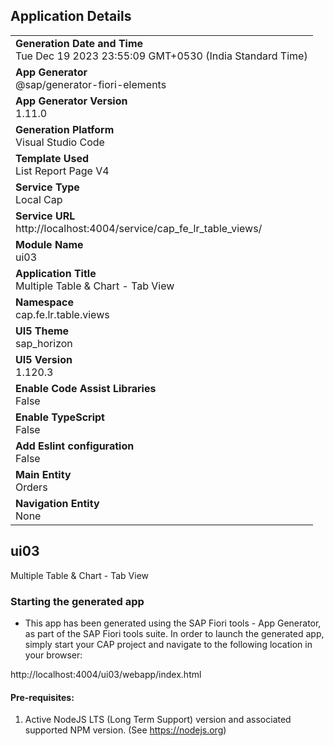 ## Application Details
|               |
| ------------- |
|**Generation Date and Time**<br>Tue Dec 19 2023 23:55:09 GMT+0530 (India Standard Time)|
|**App Generator**<br>@sap/generator-fiori-elements|
|**App Generator Version**<br>1.11.0|
|**Generation Platform**<br>Visual Studio Code|
|**Template Used**<br>List Report Page V4|
|**Service Type**<br>Local Cap|
|**Service URL**<br>http://localhost:4004/service/cap_fe_lr_table_views/
|**Module Name**<br>ui03|
|**Application Title**<br>Multiple Table &amp; Chart - Tab View|
|**Namespace**<br>cap.fe.lr.table.views|
|**UI5 Theme**<br>sap_horizon|
|**UI5 Version**<br>1.120.3|
|**Enable Code Assist Libraries**<br>False|
|**Enable TypeScript**<br>False|
|**Add Eslint configuration**<br>False|
|**Main Entity**<br>Orders|
|**Navigation Entity**<br>None|

## ui03

Multiple Table &amp; Chart - Tab View

### Starting the generated app

-   This app has been generated using the SAP Fiori tools - App Generator, as part of the SAP Fiori tools suite.  In order to launch the generated app, simply start your CAP project and navigate to the following location in your browser:

http://localhost:4004/ui03/webapp/index.html

#### Pre-requisites:

1. Active NodeJS LTS (Long Term Support) version and associated supported NPM version.  (See https://nodejs.org)


